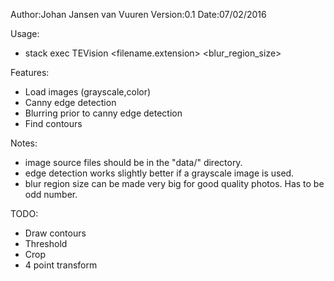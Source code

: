 Author:Johan Jansen van Vuuren
Version:0.1
Date:07/02/2016

Usage:
 - stack exec TEVision <filename.extension> <blur_region_size>

Features:
 - Load images (grayscale,color)
 - Canny edge detection
 - Blurring prior to canny edge detection
 - Find contours
 
Notes:
 - image source files should be in the "data/" directory.
 - edge detection works slightly better if a grayscale image is used.
 - blur region size can be made very big for good quality photos.  Has to be odd number.

TODO:
 - Draw contours
 - Threshold
 - Crop 
 - 4 point transform
 
